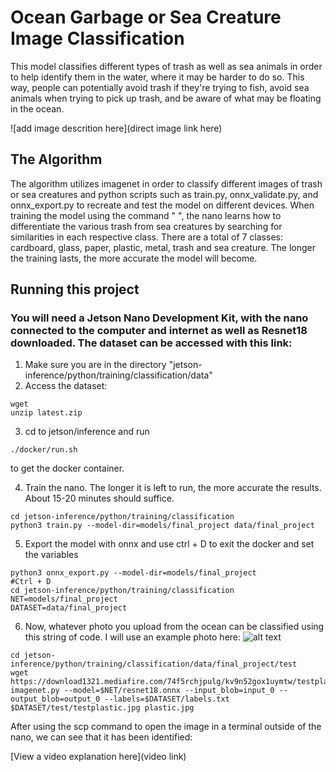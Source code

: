 # Ocean Garbage or Sea Creature Image Classification 

 This model classifies different types of trash as well as sea animals in order to help identify them in the water, where it may be harder to do so. This way, people can potentially avoid trash if they're trying to fish, avoid sea animals when trying to pick up trash, and be aware of what may be floating in the ocean. 

![add image descrition here](direct image link here)

## The Algorithm

The algorithm utilizes imagenet in order to classify different images of trash or sea creatures and python scripts such as train.py, onnx_validate.py, and onnx_export.py to recreate and test the model on different devices. When training the model using the command " ", the nano learns how to differentiate the various trash from sea creatures by searching for similarities in each respective class. There are a total of 7 classes: cardboard, glass, paper, plastic, metal, trash and sea creature. The longer the training lasts, the more accurate the model will become. 


## Running this project

### You will need a Jetson Nano Development Kit, with the nano connected to the computer and internet as well as Resnet18 downloaded. The dataset can be accessed with this link: 

1. Make sure you are in the directory "jetson-inference/python/training/classification/data"
2. Access the dataset:
```
wget 
unzip latest.zip 
```
3. cd to jetson/inference and run 
```
./docker/run.sh
```
to get the docker container.

4. Train the nano. The longer it is left to run, the more accurate the results. About 15-20 minutes should suffice. 
```
cd jetson-inference/python/training/classification
python3 train.py --model-dir=models/final_project data/final_project

```
5. Export the model with onnx and use ctrl + D to exit the docker and set the variables
```
python3 onnx_export.py --model-dir=models/final_project
#Ctrl + D
cd jetson-inference/python/training/classification
NET=models/final_project
DATASET=data/final_project
```
6. Now, whatever photo you upload from the ocean can be classified using this string of code. I will use an example photo here: 
![alt text](https://www.greenbiz.com/sites/default/files/styles/og_image_1200x630/public/images/articles/featured/plasticbagoceandamseasstock.png?itok=lKtpNdhW)
```
cd jetson-inference/python/training/classification/data/final_project/test
wget https://download1321.mediafire.com/74f5rchjpulg/kv9n52gox1uymtw/testplastic.jpg
imagenet.py --model=$NET/resnet18.onnx --input_blob=input_0 --output_blob=output_0 --labels=$DATASET/labels.txt $DATASET/test/testplastic.jpg plastic.jpg

```
After using the scp command to open the image in a terminal outside of the nano, we can see that it has been identified:



[View a video explanation here](video link)
